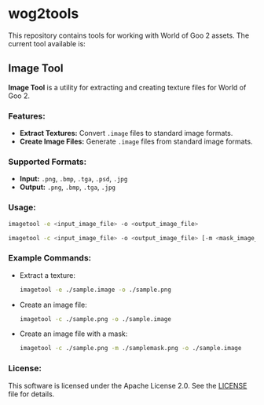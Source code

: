# wog2tools

This repository contains tools for working with World of Goo 2 assets. The current tool available is:

## Image Tool

**Image Tool** is a utility for extracting and creating texture files for World of Goo 2.

### Features:
- **Extract Textures:** Convert `.image` files to standard image formats.
- **Create Image Files:** Generate `.image` files from standard image formats.

### Supported Formats:
- **Input:** `.png`, `.bmp`, `.tga`, `.psd`, `.jpg`
- **Output:** `.png`, `.bmp`, `.tga`, `.jpg`

### Usage:
```bash
imagetool -e <input_image_file> -o <output_image_file>
```
```bash
imagetool -c <input_image_file> -o <output_image_file> [-m <mask_image_file>]
```

### Example Commands:
- Extract a texture:
  ```bash
  imagetool -e ./sample.image -o ./sample.png
  ```
- Create an image file:
  ```bash
  imagetool -c ./sample.png -o ./sample.image
  ```
- Create an image file with a mask:
  ```bash
  imagetool -c ./sample.png -m ./samplemask.png -o ./sample.image
  ```

### License:
This software is licensed under the Apache License 2.0. See the [LICENSE](./LICENSE.txt) file for details.
